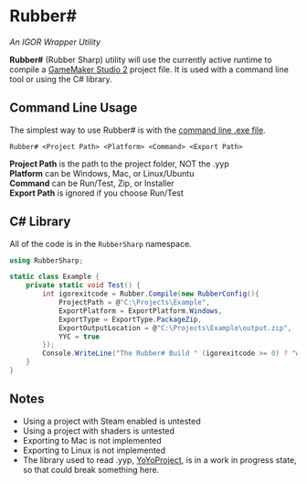 # Rubber\#　
*An IGOR Wrapper Utility*

**Rubber#** (Rubber Sharp) utility will use the currently active runtime to compile a [GameMaker Studio 2](https://www.yoyogames.com/) project file. It is used with a command line tool or using the C# library.

## Command Line Usage
The simplest way to use Rubber# is with the [command line .exe file](https://github.com/GameMakerDiscord/RubberSharp/releases/latest).

`Rubber# <Project Path> <Platform> <Command> <Export Path>`

**Project Path** is the path to the project folder, NOT the .yyp<br>
**Platform** can be Windows, Mac, or Linux/Ubuntu<br>
**Command** can be Run/Test, Zip, or Installer<br>
**Export Path** is ignored if you choose Run/Test<br>

## C\# Library
All of the code is in the `RubberSharp` namespace.
```csharp
using RubberSharp;

static class Example {
    private static void Test() {
        int igorexitcode = Rubber.Compile(new RubberConfig(){
            ProjectPath = @"C:\Projects\Example",
            ExportPlatform = ExportPlatform.Windows,
            ExportType = ExportType.PackageZip,
            ExportOutputLocation = @"C:\Projects\Example\output.zip",
            YYC = true
        });
        Console.WriteLine("The Rubber# Build " (igorexitcode >= 0) ? "was successful" : "failed!");
    }
}
```

## Notes
- Using a project with Steam enabled is untested
- Using a project with shaders is untested
- Exporting to Mac is not implemented
- Exporting to Linux is not implemented
- The library used to read .yyp, [YoYoProject](https://github.com/GameMakerDiscord/YoYoProject), is in a work in progress state, so that could break something here.
